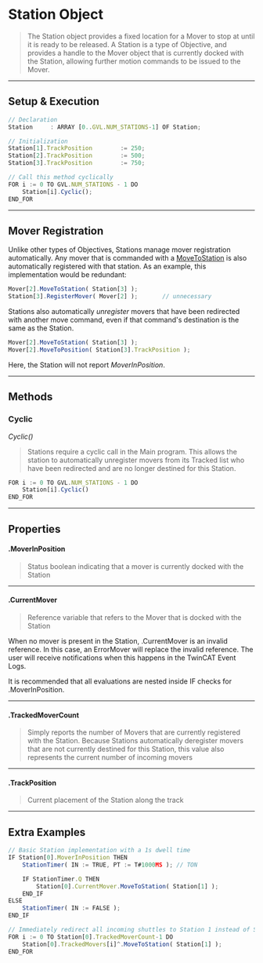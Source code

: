 
# Station Object

> The Station object provides a fixed location for a Mover to stop at until it is ready to be released. A Station is a type of Objective, and provides a handle to the Mover object that is currently docked with the Station, allowing further motion commands to be issued to the Mover.

---

## Setup & Execution

```javascript
// Declaration
Station		: ARRAY [0..GVL.NUM_STATIONS-1] OF Station;
```

```javascript
// Initialization
Station[1].TrackPosition		:= 250;
Station[2].TrackPosition		:= 500;
Station[3].TrackPosition		:= 750;
```

```javascript
// Call this method cyclically
FOR i := 0 TO GVL.NUM_STATIONS - 1 DO
	Station[i].Cyclic();
END_FOR
```

---

## Mover Registration

Unlike other types of Objectives, Stations manage mover registration automatically. Any mover that is commanded with a [MoveToStation](../CodeReference/Mover.md#movetostation) is also automatically registered with that station. As an example, this implementation would be redundant:

```javascript
Mover[2].MoveToStation( Station[3] );
Station[3].RegisterMover( Mover[2] );		// unnecessary
```

Stations also automatically *unregister* movers that have been redirected with another move command, even if that command's destination is the same as the Station.

```javascript
Mover[2].MoveToStation( Station[3] );
Mover[2].MoveToPosition( Station[3].TrackPosition );
```

Here, the Station will not report *MoverInPosition*.

---

## Methods


### Cyclic

*Cyclic()*

> Stations require a cyclic call in the Main program. This allows the station to automatically unregister movers from its Tracked list who have been redirected and are no longer destined for this Station.

```javascript
FOR i := 0 TO GVL.NUM_STATIONS - 1 DO
	Station[i].Cyclic()
END_FOR
```

---

## Properties

#### .MoverInPosition

> Status boolean indicating that a mover is currently docked with the Station

---

#### .CurrentMover

> Reference variable that refers to the Mover that is docked with the Station

When no mover is present in the Station, .CurrentMover is an invalid reference. In this case, an ErrorMover will replace the invalid reference. The user will receive notifications when this happens in the TwinCAT Event Logs. 

It is recommended that all evaluations are nested inside IF checks for .MoverInPosition.

---

#### .TrackedMoverCount

> Simply reports the number of Movers that are currently registered with the Station. Because Stations automatically deregister movers that are not currently destined for this Station, this value also represents the current number of incoming movers

---

#### .TrackPosition

> Current placement of the Station along the track

---

## Extra Examples

```javascript
// Basic Station implementation with a 1s dwell time
IF Station[0].MoverInPosition THEN
	StationTimer( IN := TRUE, PT := T#1000MS );	// TON

	IF StationTimer.Q THEN
		Station[0].CurrentMover.MoveToStation( Station[1] );
	END_IF
ELSE
	StationTimer( IN := FALSE );
END_IF
```

```javascript
// Immediately redirect all incoming shuttles to Station 1 instead of Station 0
FOR i := 0 TO Station[0].TrackedMoverCount-1 DO
	Station[0].TrackedMovers[i]^.MoveToStation( Station[1] );
END_FOR
```
